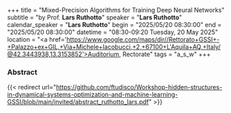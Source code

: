 +++
title = "Mixed-Precision Algorithms for Training Deep Neural Networks"
subtitle = "by Prof. **Lars Ruthotto**"
speaker = "**Lars Ruthotto**"
calendar_speaker = "<strong>Lars Ruthotto</strong>"
begin = "2025/05/20  08:30:00"
end = "2025/05/20  08:30:00"
datetime = "08:30-09:20 Tuesday, 20 May 2025"
location = "<a href='https://www.google.com/maps/dir//Rettorato+GSSI+-+Palazzo+ex+GIL,+Via+Michele+Iacobucci,+2,+67100+L'Aquila+AQ,+Italy/@42.3443938,13.3153852'>Auditorium, Rectorate</a>"
tags = "a_s_w"
+++

### Abstract
{{< redirect url="https://github.com/ftudisco/Workshop-hidden-structures-in-dynamical-systems-optimization-and-machine-learning-GSSI/blob/main/invited/abstract_ruthotto_lars.pdf" >}}
